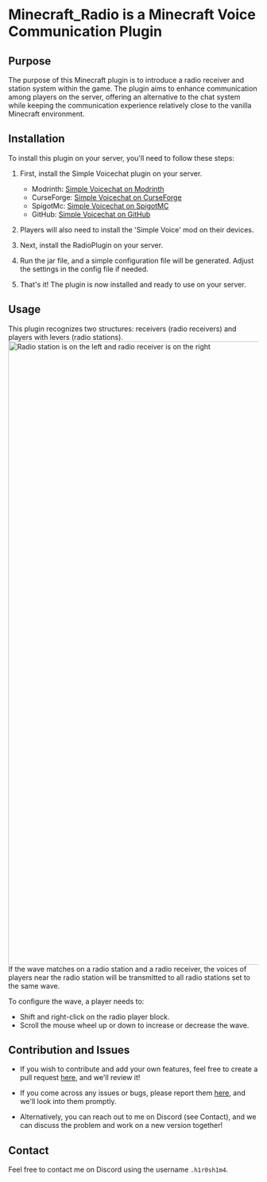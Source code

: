 # Minecraft_Radio is a Minecraft Voice Communication Plugin

## Purpose

The purpose of this Minecraft plugin is to introduce a radio receiver and station system within the game. The plugin aims to enhance communication among players on the server, offering an alternative to the chat system while keeping the communication experience relatively close to the vanilla Minecraft environment.

## Installation

To install this plugin on your server, you'll need to follow these steps:

1. First, install the Simple Voicechat plugin on your server.

   - Modrinth: [Simple Voicechat on Modrinth](https://modrinth.com/mod/simple-voice-chat)
   - CurseForge: [Simple Voicechat on CurseForge](https://legacy.curseforge.com/minecraft/bukkit-plugins/simple-voice-chat)
   - SpigotMc: [Simple Voicechat on SpigotMC](https://www.spigotmc.org/resources/simple-voice-chat.93738/)
   - GitHub: [Simple Voicechat on GitHub](https://github.com/henkelmax/simple-voice-chat)

2. Players will also need to install the 'Simple Voice' mod on their devices.

3. Next, install the RadioPlugin on your server.

4. Run the jar file, and a simple configuration file will be generated. Adjust the settings in the config file if needed.

5. That's it! The plugin is now installed and ready to use on your server.

## Usage
This plugin recognizes two structures: receivers (radio receivers) and players with levers (radio stations).  
<img align="left" alt="Radio station is on the left and radio receiver is on the right " width="1253px" src="https://4007294479-files.gitbook.io/~/files/v0/b/gitbook-x-prod.appspot.com/o/spaces%2FPR1IVwHn3NncNR69HE0R%2Fuploads%2FbebMSSCMYxG84Up5ZQq9%2F%D0%B8%D0%B7%D0%BE%D0%B1%D1%80%D0%B0%D0%B6%D0%B5%D0%BD%D0%B8%D0%B5.png?alt=media&token=fd1dd1d8-f759-45c3-a1bb-26663d3c7fa4" />
If the wave matches on a radio station and a radio receiver, the voices of players near the radio station will be transmitted to all radio stations set to the same wave.

To configure the wave, a player needs to:

- Shift and right-click on the radio player block.
- Scroll the mouse wheel up or down to increase or decrease the wave.

## Contribution and Issues

- If you wish to contribute and add your own features, feel free to create a pull request [here](https://github.com/H1R0SHIM4/Radio/pulls), and we'll review it!

- If you come across any issues or bugs, please report them [here](https://github.com/H1R0SHIM4/Radio/issues), and we'll look into them promptly.

- Alternatively, you can reach out to me on Discord (see Contact), and we can discuss the problem and work on a new version together!

## Contact

Feel free to contact me on Discord using the username `.h1r0sh1m4`.
